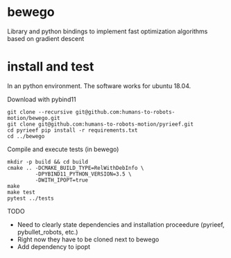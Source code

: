 # bewego

Library and python bindings to implement fast optimization
algorithms based on gradient descent


# install and test

In an python environment. The software works for ubuntu 18.04.

Download with pybind11

    git clone --recursive git@github.com:humans-to-robots-motion/bewego.git
    git clone git@github.com:humans-to-robots-motion/pyrieef.git
    cd pyrieef pip install -r requirements.txt
    cd ../bewego

Compile and execute tests (in bewego)

    mkdir -p build && cd build
    cmake .. -DCMAKE_BUILD_TYPE=RelWithDebInfo \
             -DPYBIND11_PYTHON_VERSION=3.5 \
             -DWITH_IPOPT=true
    make
    make test
    pytest ../tests


TODO

- Need to clearly state dependencies and
  installation proceedure (pyrieef, pybullet_robots, etc.)
- Right now they have to be cloned next to bewego
- Add dependency to ipopt 
